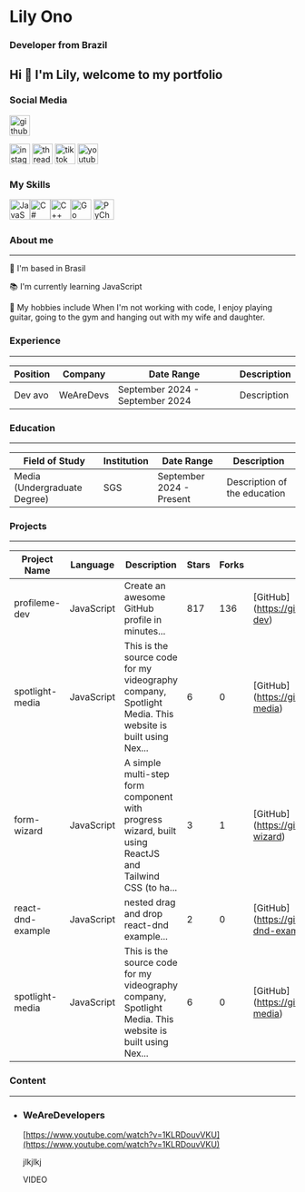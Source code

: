 # Lily Ono

### Developer from Brazil

## Hi 👋 I'm Lily, welcome to my portfolio

### Social Media

<a href="https://github.com/danielcranney"><img src="https://ulsesifcfgmgsvjcuvqs.supabase.co/storage/v1/object/public/socials-icons/github.svg?sanitize=true" alt="github icon" width="36" height="36" /></a>

<a href="https://www.instagram.com/danielcranney"><img src="https://ulsesifcfgmgsvjcuvqs.supabase.co/storage/v1/object/public/socials-icons/instagram.svg?sanitize=true" alt="instagram icon" width="36" height="36" /></a>
<a href="https://www.threads.net/lkjlkjkljlk"><img src="https://ulsesifcfgmgsvjcuvqs.supabase.co/storage/v1/object/public/socials-icons/threads.svg?sanitize=true" alt="threads icon" width="36" height="36" /></a>
<a href="https://www.tiktok.com/@dcuk89"><img src="https://ulsesifcfgmgsvjcuvqs.supabase.co/storage/v1/object/public/socials-icons/tiktok.svg?sanitize=true" alt="tiktok icon" width="36" height="36" /></a>
<a href="https://www.youtube.com/danielcranney"><img src="https://ulsesifcfgmgsvjcuvqs.supabase.co/storage/v1/object/public/socials-icons/youtube.svg?sanitize=true" alt="youtube icon" width="36" height="36" /></a>

### My Skills

<a href="https://developer.mozilla.org/en-US/docs/Web/JavaScript" target="_blank" rel="noreferrer"><img src="https://raw.githubusercontent.com/danielcranney/readme-generator/main/public/icons/skills/javascript-colored.svg" width="36" height="36" alt="JavaScript" /></a><a href="https://docs.microsoft.com/en-us/dotnet/csharp/" target="_blank" rel="noreferrer"><img src="https://raw.githubusercontent.com/danielcranney/readme-generator/main/public/icons/skills/csharp-colored.svg" width="36" height="36" alt="C#" /></a><a href="https://docs.microsoft.com/en-us/cpp/?view=msvc-170" target="_blank" rel="noreferrer"><img src="https://raw.githubusercontent.com/danielcranney/readme-generator/main/public/icons/skills/cplusplus-colored.svg" width="36" height="36" alt="C++" /></a><a href="https://go.dev/doc/" target="_blank" rel="noreferrer"><img src="https://raw.githubusercontent.com/danielcranney/readme-generator/main/public/icons/skills/go-colored.svg" width="36" height="36" alt="Go" /></a>
<span><img src="https://ulsesifcfgmgsvjcuvqs.supabase.co/storage/v1/object/public/skills-icons/pycharm.svg?sanitize=true" width="36" height="36" alt="PyCharm" /></span>

### About me

---

📍 I'm based in Brasil

📚 I'm currently learning JavaScript

🎨 My hobbies include When I'm not working with code, I enjoy playing guitar, going to the gym and hanging out with my wife and daughter.

### Experience

---

| Position | Company | Date Range | Description |  
| ------------- | ------------- | ------------- | ------------- |  
| Dev avo | WeAreDevs | September 2024 - September 2024 | Description |

### Education

---

| Field of Study | Institution | Date Range | Description |  
| ------------- | ------------- | ------------- | ------------- |  
| Media (Undergraduate Degree) | SGS | September 2024 - Present | Description of the education |

### Projects

---

| Project Name | Language | Description | Stars | Forks | GitHub | Visit | Image |  
|--------------|----------|-------------|-------|-------|--------|-------|-------|  
| profileme-dev | JavaScript | Create an awesome GitHub profile in minutes... | 817 | 136 | \[GitHub\](https://github.com/danielcranney/profileme-dev) | \[Visit\](http://profileme.dev/) | |  
| spotlight-media | JavaScript | This is the source code for my videography company, Spotlight Media. This website is built using Nex... | 6 | 0 | \[GitHub\](https://github.com/danielcranney/spotlight-media) | \[Visit\](spotlight-media.vercel.app) | |  
| form-wizard | JavaScript | A simple multi-step form component with progress wizard, built using ReactJS and Tailwind CSS (to ha... | 3 | 1 | \[GitHub\](https://github.com/danielcranney/form-wizard) | | |  
| react-dnd-example | JavaScript | nested drag and drop react-dnd example... | 2 | 0 | \[GitHub\](https://github.com/danielcranney/react-dnd-example) | | |  
| spotlight-media | JavaScript | This is the source code for my videography company, Spotlight Media. This website is built using Nex... | 6 | 0 | \[GitHub\](https://github.com/danielcranney/spotlight-media) | \[Visit\](spotlight-media.vercel.app) | |  

### Content

---

-   ### WeAreDevelopers
    
    [https://www.youtube.com/watch?v=1KLRDouvVKU](https://www.youtube.com/watch?v=1KLRDouvVKU)
    
    jlkjlkj
    
    VIDEO
